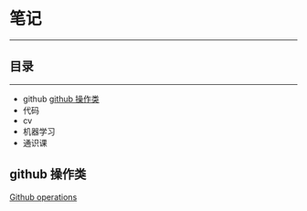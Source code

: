 # 笔记
---
## 目录
---
- github [github 操作类](%E6%93%8D%E4%BD%9C%E7%B1%BB)
- 代码
- cv
- 机器学习
- 通识课

## github 操作类
[Github operations](https://github.com/AallRight/Github-operations)


